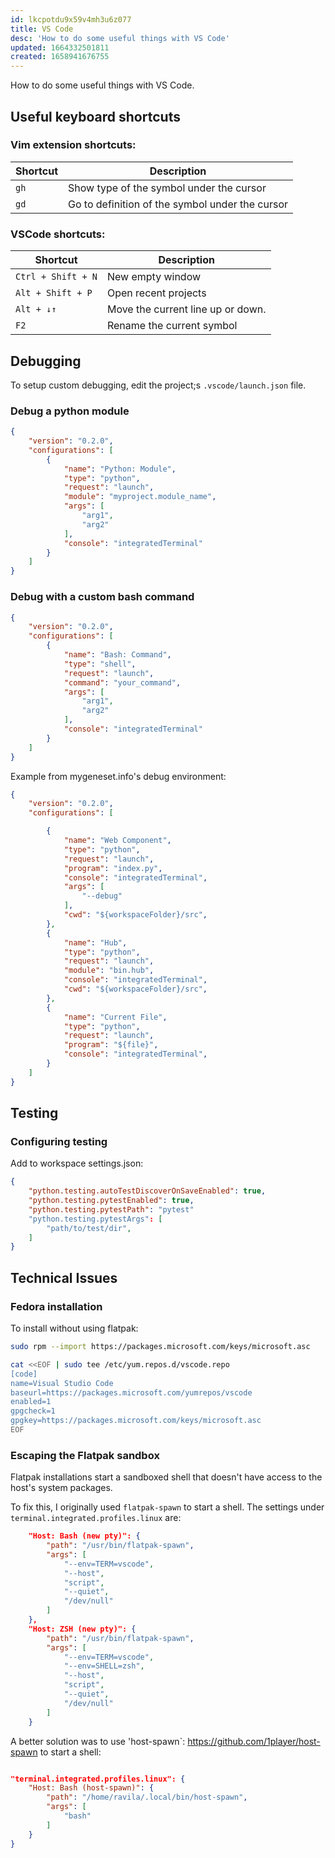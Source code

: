 ```yaml
---
id: lkcpotdu9x59v4mh3u6z077
title: VS Code
desc: 'How to do some useful things with VS Code'
updated: 1664332501811
created: 1658941676755
---
```


How to do some useful things with VS Code.


## Useful keyboard shortcuts

### Vim extension shortcuts:

| Shortcut | Description                                     |
| -------- | ----------------------------------------------- |
| `gh`     | Show type of the symbol under the cursor        |
| `gd`     | Go to definition of the symbol under the cursor |

### VSCode shortcuts:

| Shortcut           | Description                       |
| ------------------ | --------------------------------- |
| `Ctrl + Shift + N` | New empty window                  |
| `Alt + Shift + P`  | Open recent projects              |
| `Alt + ↓↑`         | Move the current line up or down. |
| `F2`               | Rename the current symbol         |

## Debugging

To setup custom debugging, edit the project;s `.vscode/launch.json` file.

### Debug a python module

```json
{
    "version": "0.2.0",
    "configurations": [
        {
            "name": "Python: Module",
            "type": "python",
            "request": "launch",
            "module": "myproject.module_name",
            "args": [
                "arg1",
                "arg2"
            ],
            "console": "integratedTerminal"
        }
    ]
}
```

### Debug with a custom bash command

```json
{
    "version": "0.2.0",
    "configurations": [
        {
            "name": "Bash: Command",
            "type": "shell",
            "request": "launch",
            "command": "your_command",
            "args": [
                "arg1",
                "arg2"
            ],
            "console": "integratedTerminal"
        }
    ]
}
```
Example from mygeneset.info's debug environment:

```json
{
    "version": "0.2.0",
    "configurations": [

        {
            "name": "Web Component",
            "type": "python",
            "request": "launch",
            "program": "index.py",
            "console": "integratedTerminal",
            "args": [
                "--debug"
            ],
            "cwd": "${workspaceFolder}/src",
        },
        {
            "name": "Hub",
            "type": "python",
            "request": "launch",
            "module": "bin.hub",
            "console": "integratedTerminal",
            "cwd": "${workspaceFolder}/src",
        },
        {
            "name": "Current File",
            "type": "python",
            "request": "launch",
            "program": "${file}",
            "console": "integratedTerminal",
        }
    ]
}
```

## Testing

### Configuring testing

Add to workspace settings.json:

```json
{
    "python.testing.autoTestDiscoverOnSaveEnabled": true,
    "python.testing.pytestEnabled": true,
    "python.testing.pytestPath": "pytest"
    "python.testing.pytestArgs": [
        "path/to/test/dir",
    ]
}
```

## Technical Issues

### Fedora installation

To install without using flatpak:

```bash
sudo rpm --import https://packages.microsoft.com/keys/microsoft.asc

cat <<EOF | sudo tee /etc/yum.repos.d/vscode.repo
[code]
name=Visual Studio Code
baseurl=https://packages.microsoft.com/yumrepos/vscode
enabled=1
gpgcheck=1
gpgkey=https://packages.microsoft.com/keys/microsoft.asc
EOF
```

### Escaping the Flatpak sandbox

Flatpak installations start a sandboxed shell that doesn't have access to the host's system packages.

To fix this, I originally used `flatpak-spawn` to start a shell. The settings under `terminal.integrated.profiles.linux` are:

```json
    "Host: Bash (new pty)": {
        "path": "/usr/bin/flatpak-spawn",
        "args": [
            "--env=TERM=vscode",
            "--host",
            "script",
            "--quiet",
            "/dev/null"
        ]
    },
    "Host: ZSH (new pty)": {
        "path": "/usr/bin/flatpak-spawn",
        "args": [
            "--env=TERM=vscode",
            "--env=SHELL=zsh",
            "--host",
            "script",
            "--quiet",
            "/dev/null"
        ]
    }
```

A better solution was to use 'host-spawn`: https://github.com/1player/host-spawn to start a shell:

```json

"terminal.integrated.profiles.linux": {
    "Host: Bash (host-spawn)": {
        "path": "/home/ravila/.local/bin/host-spawn",
        "args": [
            "bash"
        ]
    }
}
```